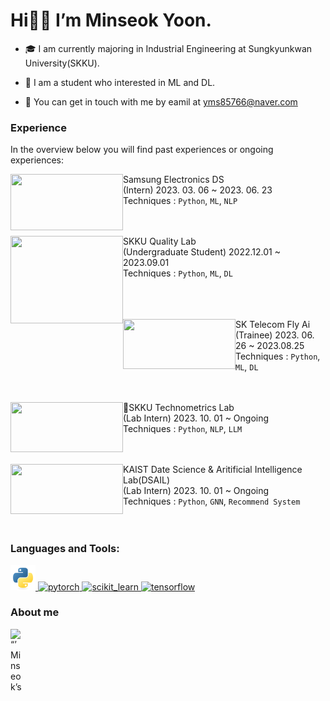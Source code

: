 <h1 align="left">Hi✋🏻 I’m Minseok Yoon.</h1>

- 🎓 I am currently majoring in Industrial Engineering at Sungkyunkwan University(SKKU).

- 🌱 I am a student who interested in ML and DL.
  
- 💬 You can get in touch with me by eamil at yms85766@naver.com

### Experience
In the overview below you will find past experiences or ongoing experiences:

<img align="left" height="90px" width="180px" src="https://github.com/mminseok1/mminseok1/assets/123230900/4b30dba8-4b62-45ca-8421-a9edd9c671dd"/>

Samsung Electronics DS\
(Intern) 2023. 03. 06 ~ 2023. 06. 23 \
Techniques :  `Python`, `ML`, `NLP`  \
<br/>
<br/>

<img align="left" height="140px" width="180px" src="https://github.com/mminseok1/mminseok1/assets/123230900/82b15e7c-662e-442d-999e-10243f4ba978"/>

SKKU Quality Lab \
(Undergraduate Student) 2022.12.01 ~ 2023.09.01 \
Techniques :  `Python`, `ML`, `DL` \
<br/>
<br/>
<br/>

<img align="left" height="80px" width="180px" src="https://github.com/mminseok1/mminseok1/assets/123230900/2b7b0655-a8a4-4cc2-8d76-e5eedb8d08e0"/>

SK Telecom Fly Ai \
(Trainee) 2023. 06. 26 ~ 2023.08.25 \
Techniques :  `Python`, `ML`, `DL` 
<br/>
<br/>
<br/>

<img align="left" height="80px" width="180px" src="https://github.com/mminseok1/mminseok1/assets/123230900/2b7b0655-a8a4-4cc2-8d76-e5eedb8d08e0"/>

SKKU Technometrics Lab \
(Lab Intern) 2023. 10. 01 ~ Ongoing \
Techniques :  `Python`, `NLP`, `LLM` 
<br/>
<br/>
<br/>

<img align="left" height="80px" width="180px" src="https://github.com/mminseok1/mminseok1/assets/123230900/2b7b0655-a8a4-4cc2-8d76-e5eedb8d08e0"/>

KAIST Date Science & Aritificial Intelligence Lab(DSAIL)\
(Lab Intern) 2023. 10. 01 ~ Ongoing \
Techniques :  `Python`, `GNN`, `Recommend System` 
<br/>
<br/>
<br/>



<h3 align="left">Languages and Tools:</h3>
<p align="left"> <a href="https://www.python.org" target="_blank" rel="noreferrer"> <img src="https://raw.githubusercontent.com/devicons/devicon/master/icons/python/python-original.svg" alt="python" width="40" height="40"/> </a> <a href="https://pytorch.org/" target="_blank" rel="noreferrer"> <img src="https://www.vectorlogo.zone/logos/pytorch/pytorch-icon.svg" alt="pytorch" width="40" height="40"/> </a> <a href="https://scikit-learn.org/" target="_blank" rel="noreferrer"> <img src="https://upload.wikimedia.org/wikipedia/commons/0/05/Scikit_learn_logo_small.svg" alt="scikit_learn" width="40" height="40"/> </a> <a href="https://www.tensorflow.org" target="_blank" rel="noreferrer"> <img src="https://www.vectorlogo.zone/logos/tensorflow/tensorflow-icon.svg" alt="tensorflow" width="40" height="40"/> </a> </p>


### About me
<a href="https://www.instagram.com/mminseok_/" target="_blank">
  <img align="left" alt=“’Minseok’s Instagram" width="22px" src="https://raw.githubusercontent.com/hussainweb/hussainweb/main/icons/instagram.png" /> 
<br/>
<br/>

  
